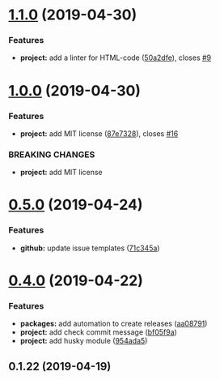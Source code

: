 <a name="1.1.0"></a>
# [1.1.0](https://github.com/ecmatonix/starter-website-lite/compare/v1.0.0...v1.1.0) (2019-04-30)


### Features

* **project:** add a linter for HTML-code ([50a2dfe](https://github.com/ecmatonix/starter-website-lite/commit/50a2dfe)), closes [#9](https://github.com/ecmatonix/starter-website-lite/issues/9)



<a name="1.0.0"></a>
# [1.0.0](https://github.com/ecmatonix/starter-website-lite/compare/v0.5.0...v1.0.0) (2019-04-30)


### Features

* **project:** add MIT license ([87e7328](https://github.com/ecmatonix/starter-website-lite/commit/87e7328)), closes [#16](https://github.com/ecmatonix/starter-website-lite/issues/16)


### BREAKING CHANGES

* **project:** add MIT license



<a name="0.5.0"></a>
# [0.5.0](https://github.com/ecmatonix/starter-website-lite/compare/v0.4.0...v0.5.0) (2019-04-24)


### Features

* **github:** update issue templates ([71c345a](https://github.com/ecmatonix/starter-website-lite/commit/71c345a))



<a name="0.4.0"></a>
# [0.4.0](https://github.com/ecmatonix/starter-website-lite/compare/v0.1.22...v0.4.0) (2019-04-22)


### Features

* **packages:** add automation to create releases ([aa08791](https://github.com/ecmatonix/starter-website-lite/commit/aa08791))
* **project:** add check commit message ([bf05f9a](https://github.com/ecmatonix/starter-website-lite/commit/bf05f9a))
* **project:** add husky module ([954ada5](https://github.com/ecmatonix/starter-website-lite/commit/954ada5))



<a name="0.1.22"></a>
## 0.1.22 (2019-04-19)



